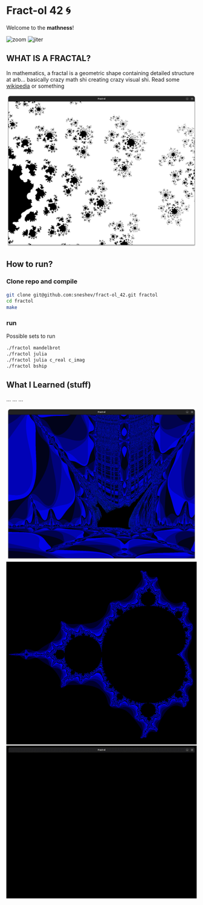 # Fract-ol 42 🌀
Welcome to the **mathness**!  

![zoom](assets/zoom.gif)
![jiter](assets/jiter.gif)

## WHAT IS A FRACTAL?
In mathematics, a fractal is a geometric shape containing detailed structure at arb...
basically crazy math shi creating crazy visual shi. Read some [wikipedia](https://en.wikipedia.org/wiki/Fractal) or something

![bl](assets/bl1.png)

## How to run?
### Clone repo and compile
```bash
git clone git@github.com:sneshev/fract-ol_42.git fractol
cd fractol
make
```
### run
Possible sets to run
```
./fractol mandelbrot
./fractol julia
./fractol julia c_real c_imag
./fractol bship
```

## What I Learned (stuff)
...
...
...

![bship](assets/bship.png)
![Mandelbrot2](assets/m2.png)
![univrs](assets/univrs.gif)
